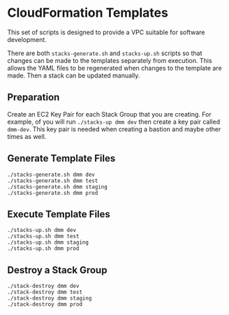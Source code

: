 # CloudFormation Templates

This set of scripts is designed to provide a VPC suitable for software
development.

There are both `stacks-generate.sh` and `stacks-up.sh` scripts so that
changes can be made to the templates separately from execution. This allows
the YAML files to be regenerated when changes to the template are made. Then
a stack can be updated manually.

## Preparation

Create an EC2 Key Pair for each Stack Group that you are creating. For example,
of you will run `./stacks-up dmm dev` then create a key pair called `dmm-dev`.
This key pair is needed when creating a bastion and maybe other times as well.

## Generate Template Files

```
./stacks-generate.sh dmm dev
./stacks-generate.sh dmm test
./stacks-generate.sh dmm staging
./stacks-generate.sh dmm prod
```

## Execute Template Files

```
./stacks-up.sh dmm dev
./stacks-up.sh dmm test
./stacks-up.sh dmm staging
./stacks-up.sh dmm prod
```

## Destroy a Stack Group

```
./stack-destroy dmm dev
./stack-destroy dmm test
./stack-destroy dmm staging
./stack-destroy dmm prod
```
